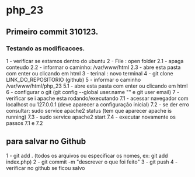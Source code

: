 # php_23

## Primeiro commit 310123.
### Testando as modificacoes.

1 - verificar se estamos dentro do ubuntu
2 - File : open folder 
2.1 - apaga conteudo 
2.2 - informar o caminho: /var/www/html
2.3 - abre esta pasta com enter ou clicando em html 
3 - terinal : novo terminal 
4 - git clone LINK_DO_REPOSITORIO (github)
5 - informar o caminho /var/www/html/php_23
5.1 - abre esta pasta com enter ou clicando em html 
6 - configurar o git (git config --global user.name "" e git user email)
7 - verificar se i apache esta rodando/executando
7.1 - acessar navegador com localhost ou 127.0.0.1 (deve aparecer a configuração inicial)
7.2 - se der erro consultar: sudo service apache2 status (tem que aparecer apache is running)
7.3 - sudo service apache2 start
7.4 - executar novamente os passos 7.1 e 7.2

## para salvar no Github
1 - git add . (todos os arquivos ou especificar os nomes, ex: git add index.php)
2 - git commit -m "descrever o que foi feito"
3 - git push 
4 - verificar no github se ficou salvo 


